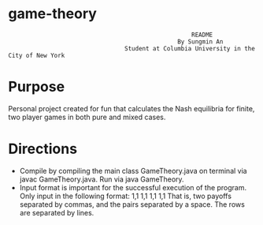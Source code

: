 # game-theory                                                   
                                                        README
                                                    By Sungmin An
                                     Student at Columbia University in the City of New York

Purpose
=======
Personal project created for fun that calculates the Nash equilibria for finite, two player games in both pure and mixed cases.

Directions
==========
* Compile by compiling the main class GameTheory.java on terminal via javac GameTheory.java. Run via java GameTheory. 
* Input format is important for the successful execution of the program. Only input in the following format: 
1,1 1,1 
1,1 1,1 
That is, two payoffs separated by commas, and the pairs separated by a space. The rows are separated by lines. 

                                                                                    


